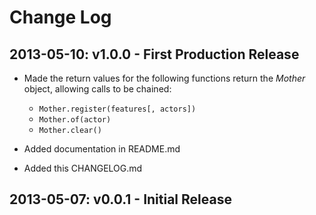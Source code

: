 # Change Log

## 2013-05-10: v1.0.0 - First Production Release

* Made the return values for the following functions return the _Mother_
  object, allowing calls to be chained:

  - `Mother.register(features[, actors])`
  - `Mother.of(actor)`
  - `Mother.clear()`

* Added documentation in README.md
* Added this CHANGELOG.md

## 2013-05-07: v0.0.1 - Initial Release

